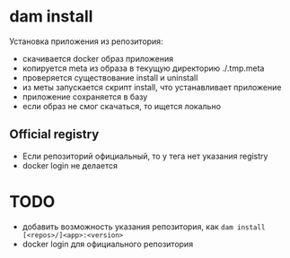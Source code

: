 # dam install

Установка приложения из репозитория:
- скачивается docker образ приложения
- копируется meta из образа в текущую директорию ./.tmp.meta
- проверяется существование install и uninstall
- из меты запускается скрипт install, что устанавливает приложение
- приложение сохраняется в базу
- если образ не смог скачаться, то ищется локально

## Official registry

- Если репозиторий официальный, то у тега нет указания registry
- docker login не делается

# TODO
- добавить возможность указания репозитория, как `dam install [<repos>/]<app>:<version>`
- docker login для официального репозитория